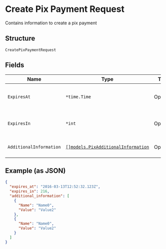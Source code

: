 
# Create Pix Payment Request

Contains information to create a pix payment

## Structure

`CreatePixPaymentRequest`

## Fields

| Name | Type | Tags | Description |
|  --- | --- | --- | --- |
| `ExpiresAt` | `*time.Time` | Optional | Datetime when pix payment will expire |
| `ExpiresIn` | `*int` | Optional | Seconds until pix payment expires |
| `AdditionalInformation` | [`[]models.PixAdditionalInformation`](../../doc/models/pix-additional-information.md) | Optional | Pix additional information |

## Example (as JSON)

```json
{
  "expires_at": "2016-03-13T12:52:32.123Z",
  "expires_in": 216,
  "additional_information": [
    {
      "Name": "Name0",
      "Value": "Value2"
    },
    {
      "Name": "Name0",
      "Value": "Value2"
    }
  ]
}
```

